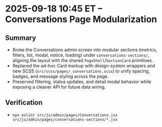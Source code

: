 # 2025-09-18 10:45 ET – Conversations Page Modularization

## Summary
- Broke the Conversations admin screen into modular sections (metrics, filters, list, modal, notice, loading) under `conversations-sections/`, aligning the layout with the shared `PageShell`/`SectionCard` primitives.
- Replaced the ad-hoc Card markup with design-system wrappers and new SCSS (`src/scss/pages/_conversations.scss`) to unify spacing, badges, and message styling across the page.
- Preserved filtering, status updates, and detail modal behavior while exposing a cleaner API for future data wiring.

## Verification
- `npx eslint src/js/admin/pages/Conversations.jsx src/js/admin/pages/conversations-sections/*.jsx`
